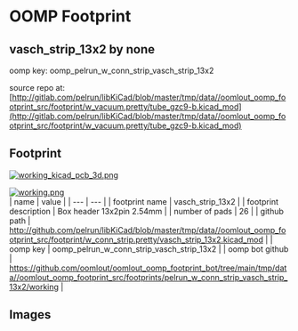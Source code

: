 # OOMP Footprint  
## vasch_strip_13x2  by none  
  
oomp key: oomp_pelrun_w_conn_strip_vasch_strip_13x2  
  
source repo at: [http://gitlab.com/pelrun/libKiCad/blob/master/tmp/data//oomlout_oomp_footprint_src/footprint/w_vacuum.pretty/tube_gzc9-b.kicad_mod](http://gitlab.com/pelrun/libKiCad/blob/master/tmp/data//oomlout_oomp_footprint_src/footprint/w_vacuum.pretty/tube_gzc9-b.kicad_mod)  
## Footprint  
  
[![working_kicad_pcb_3d.png](working_kicad_pcb_3d_600.png)](working_kicad_pcb_3d.png)  
  
[![working.png](working_600.png)](working.png)  
| name | value | 
| --- | --- | 
| footprint name | vasch_strip_13x2 | 
| footprint description | Box header 13x2pin 2.54mm | 
| number of pads | 26 | 
| github path | http://github.com/pelrun/libKiCad/blob/master/tmp/data//oomlout_oomp_footprint_src/footprint/w_conn_strip.pretty/vasch_strip_13x2.kicad_mod | 
| oomp key | oomp_pelrun_w_conn_strip_vasch_strip_13x2 | 
| oomp bot github | https://github.com/oomlout/oomlout_oomp_footprint_bot/tree/main/tmp/data//oomlout_oomp_footprint_src/footprints/pelrun_w_conn_strip_vasch_strip_13x2/working | 
## Images  

